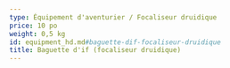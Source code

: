 ```yaml
---
type: Équipement d'aventurier / Focaliseur druidique
price: 10 po
weight: 0,5 kg
id: equipment_hd.md#baguette-dif-focaliseur-druidique
title: Baguette d'if (focaliseur druidique)
---
```


